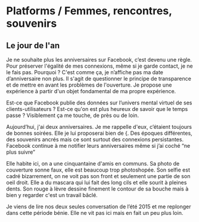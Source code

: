 # Platforms / Femmes, rencontres, souvenirs

## Le jour de l'an

Je ne souhaite plus les anniversaires sur Facebook, c’est devenu une règle. Pour préserver l'égalité de mes connexions, même si je garde contact, je ne le fais pas. Pourquoi ? C'est comme ça, je n’affiche pas ma date d’anniversaire non plus. Il s'agit de questionner le principe de transparence et de mettre en avant les problèmes de l'ouverture. Je propose une expérience à partir d'un objet fondamental de ma propre expérience.

Est-ce que Facebook publie des données sur l’univers mental virtuel de ses clients-utilisateurs ?
Est-ce qu'on est plus heureux de savoir que le temps passe ?
Visiblement ça me touche, de près ou de loin.

Aujourd’hui, j'ai deux anniversaires. Je me rappelle d'eux, c’étaient toujours de bonnes soirées. Elle je lui proposerai bien de {. Des époques différentes, des souvenirs ancrés mais ce sont surtout des connexions persistantes. Facebook continue à me notifier leurs anniversaires même si j’ai coché “ne plus suivre”

Elle habite ici, on a une cinquantaine d'amis en communs. Sa photo de couverture sonne faux, elle est beaucoup trop photoshopée. Son selfie est cadré bizarrement, on ne voit pas son front et seulement une partie de son oeil droit. Elle a du mascara qui lui fait des long cils et elle sourit à pleines dents. Son rouge à lèvre dessine finement le contour de sa bouche mais à bien y regarder c'est un travail bâclé.

Je viens de lire nos deux seules conversation de l’été 2015 et me replonger dans cette période bénie. Elle ne vit pas ici mais en fait un peu plus loin. 
